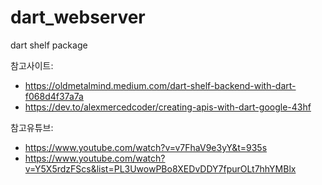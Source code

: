 # dart_webserver
 dart shelf package



참고사이트:

- https://oldmetalmind.medium.com/dart-shelf-backend-with-dart-f068d4f37a7a
- https://dev.to/alexmercedcoder/creating-apis-with-dart-google-43hf



참고유튜브:

- https://www.youtube.com/watch?v=v7FhaV9e3yY&t=935s
- https://www.youtube.com/watch?v=Y5X5rdzFScs&list=PL3UwowPBo8XEDvDDY7fpurOLt7hhYMBlx

